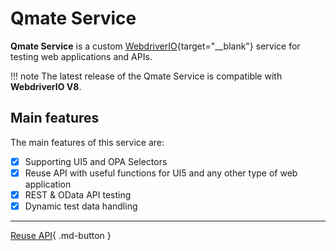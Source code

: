 # **Qmate** Service
**Qmate Service** is a custom [WebdriverIO](https://webdriver.io/){target="__blank"} service for testing web applications and APIs.

!!! note
    The latest release of the Qmate Service is compatible with **WebdriverIO V8**.
## Main features
The main features of this service are:

- [x] Supporting UI5 and OPA Selectors
- [x] Reuse API with useful functions for UI5 and any other type of web application
- [x] REST & OData API testing
- [x] Dynamic test data handling

---

[Reuse API](doc.md){ .md-button } 